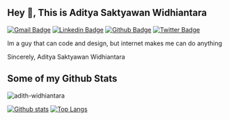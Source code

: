 ## Hey 👋, This is Aditya Saktyawan Widhiantara
[![Gmail Badge](https://img.shields.io/badge/-adithwidhiantara@gmail.com-c14438?style=flat&logo=Gmail&logoColor=white&link=mailto:adithwidhiantara@gmail.com)](mailto:adithwidhiantara@gmail.com) 
[![Linkedin Badge](https://img.shields.io/badge/-aditya-s-widhiantara-b21ab1206-0072b1?style=flat&logo=Linkedin&logoColor=white&link=https://www.linkedin.com/in/aditya-s-widhiantara-b21ab1206/)](https://www.linkedin.com/in/aditya-s-widhiantara-b21ab1206/) [![Github Badge](https://img.shields.io/badge/-adith-widhiantara-grey?style=flat&logo=github&logoColor=white&link=https://github.com/adith-widhiantara/)](https://www.github.com/adith-widhiantara/) [![Twitter Badge](https://img.shields.io/badge/-adithwidhiant-00acee?style=flat&logo=twitter&logoColor=white&link=https://twitter.com/adithwidhiant/)](https://www.twitter.com/adithwidhiant/) <p align='left'>Im a guy that can code and design, but internet makes me can do anything

Sincerely,
Aditya Saktyawan Widhiantara</p>
## Some of my Github Stats
<p align=left> <img src=https://komarev.com/ghpvc/?username=adith-widhiantara alt=adith-widhiantara /> </p>

[![Github stats](https://github-readme-stats.vercel.app/api?username=adith-widhiantara&show_icons=true&include_all_commits=true)](https://github.com/adith-widhiantara/github-readme-stats)
[![Top Langs](https://github-readme-stats.vercel.app/api/top-langs/?username=adith-widhiantara&layout=compact)](https://github.com/adith-widhiantara/github-readme-stats)
